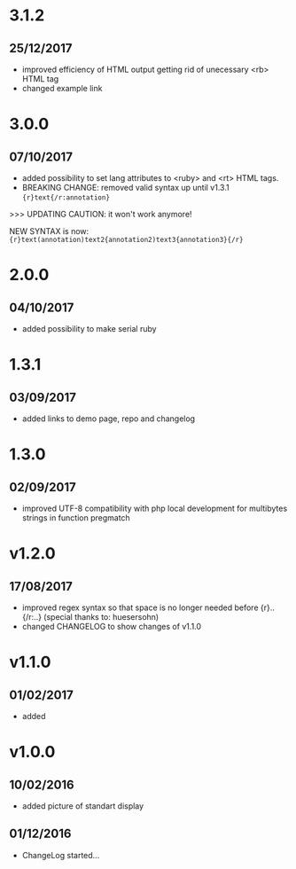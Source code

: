 # 3.1.2
## 25/12/2017
[](#improved)
   * improved efficiency of HTML output getting rid of unecessary \<rb\> HTML tag
   * changed example link

# 3.0.0
## 07/10/2017
[](#new)
   * added possibility to set lang attributes to \<ruby\> and \<rt\> HTML tags.
   * BREAKING CHANGE: removed valid syntax up until v1.3.1 `{r}text{/r:annotation}`
   
   \>\>\> UPDATING CAUTION: it won't work anymore!
   
   NEW SYNTAX is now: `{r}text(annotation)text2{annotation2)text3{annotation3}{/r}`

# 2.0.0
## 04/10/2017
[](#new)
   * added possibility to make serial ruby

# 1.3.1
## 03/09/2017
[](#new)
   * added links to demo page, repo and changelog

# 1.3.0
## 02/09/2017
[](#fix)
   * improved UTF-8 compatibility with php local development for multibytes strings in function pregmatch

# v1.2.0
## 17/08/2017
[](#new)
   * improved regex syntax so that space is no longer needed before {r}..{/r:..} (special thanks to: huesersohn)
   * changed CHANGELOG to show changes of v1.1.0

# v1.1.0
## 01/02/2017
[](#new)
   * added <rp> tag in the output structure for better compatibility with non ruby browsers

# v1.0.0
## 10/02/2016
[](#new)
   * added picture of standart display

## 01/12/2016
[](#new)
   * ChangeLog started...

